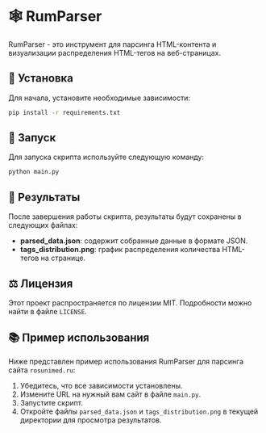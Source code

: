 # 🕸️ RumParser

RumParser - это инструмент для парсинга HTML-контента и визуализации распределения HTML-тегов на веб-страницах.

## 🔧 Установка

Для начала, установите необходимые зависимости:

```sh
pip install -r requirements.txt
```

## 🚀 Запуск

Для запуска скрипта используйте следующую команду:

```sh
python main.py
```

## 📁 Результаты

После завершения работы скрипта, результаты будут сохранены в следующих файлах:

- **parsed_data.json**: содержит собранные данные в формате JSON.
- **tags_distribution.png**: график распределения количества HTML-тегов на странице.

## ⚖️ Лицензия

Этот проект распространяется по лицензии MIT. Подробности можно найти в файле `LICENSE`.

## 📚 Пример использования

Ниже представлен пример использования RumParser для парсинга сайта `rosunimed.ru`:

1. Убедитесь, что все зависимости установлены.
2. Измените URL на нужный вам сайт в файле `main.py`.
3. Запустите скрипт.
4. Откройте файлы `parsed_data.json` и `tags_distribution.png` в текущей директории для просмотра результатов.